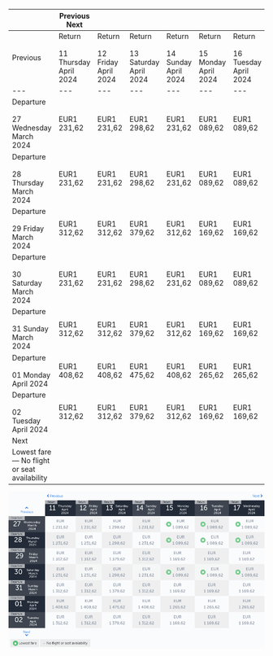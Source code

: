 |     | Previous Next |     |     |     |     |     |     |
| --- | --- | --- | --- | --- | --- | --- | --- |
| Previous | Return<br><br>11 Thursday April 2024 | Return<br><br>12 Friday April 2024 | Return<br><br>13 Saturday April 2024 | Return<br><br>14 Sunday April 2024 | Return<br><br>15 Monday April 2024 | Return<br><br>16 Tuesday April 2024 | Return<br><br>17 Wednesday April 2024 |
| --- | --- | --- | --- | --- | --- | --- | --- |
| Departure<br><br>27 Wednesday March 2024 | EUR1 231,62 | EUR1 231,62 | EUR1 298,62 | EUR1 231,62 | EUR1 089,62 | EUR1 089,62 | EUR1 089,62 |
| Departure<br><br>28 Thursday March 2024 | EUR1 231,62 | EUR1 231,62 | EUR1 298,62 | EUR1 231,62 | EUR1 089,62 | EUR1 089,62 | EUR1 089,62 |
| Departure<br><br>29 Friday March 2024 | EUR1 312,62 | EUR1 312,62 | EUR1 379,62 | EUR1 312,62 | EUR1 169,62 | EUR1 169,62 | EUR1 169,62 |
| Departure<br><br>30 Saturday March 2024 | EUR1 231,62 | EUR1 231,62 | EUR1 298,62 | EUR1 231,62 | EUR1 089,62 | EUR1 089,62 | EUR1 089,62 |
| Departure<br><br>31 Sunday March 2024 | EUR1 312,62 | EUR1 312,62 | EUR1 379,62 | EUR1 312,62 | EUR1 169,62 | EUR1 169,62 | EUR1 169,62 |
| Departure<br><br>01 Monday April 2024 | EUR1 408,62 | EUR1 408,62 | EUR1 475,62 | EUR1 408,62 | EUR1 265,62 | EUR1 265,62 | EUR1 265,62 |
| Departure<br><br>02 Tuesday April 2024 | EUR1 312,62 | EUR1 312,62 | EUR1 379,62 | EUR1 312,62 | EUR1 169,62 | EUR1 169,62 | EUR1 169,62 |
| Next |
| Lowest fare — No flight or seat availability |     |     |     |     |     |     |     |

![](turkish-airlines.png)